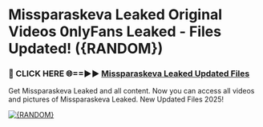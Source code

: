 # Missparaskeva Leaked Original Videos 0nlyFans Leaked - Files Updated! ({RANDOM})

<h3>🔴 CLICK HERE 🌐==►► <a href="https://betterlinks.top/A2PfLJ" rel="nofollow">Missparaskeva Leaked Updated Files</a></h3>

Get Missparaskeva Leaked and all content. Now you can access all videos and pictures of Missparaskeva Leaked. New Updated Files 2025!

[![{RANDOM}](https://i.imgur.com/ppqm5kG.gif)](https://betterlinks.top/A2PfLJ)